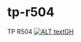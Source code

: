 # tp-r504
TP R504
[![ALT textGH](https://github.com/stemagoult/tp-r504/actions/workflows/pytest.yml/badge.svg)](https://github.com/stemagoult/tp-r504/actions/workflows/pytest.yml) 
